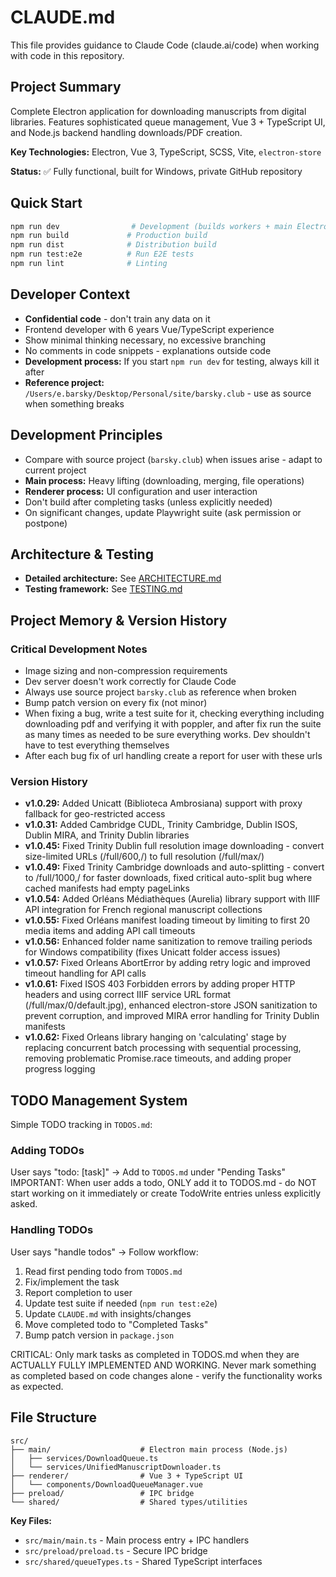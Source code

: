 # CLAUDE.md

This file provides guidance to Claude Code (claude.ai/code) when working with code in this repository.

## Project Summary

Complete Electron application for downloading manuscripts from digital libraries. Features sophisticated queue management, Vue 3 + TypeScript UI, and Node.js backend handling downloads/PDF creation.

**Key Technologies:** Electron, Vue 3, TypeScript, SCSS, Vite, `electron-store`

**Status:** ✅ Fully functional, built for Windows, private GitHub repository

## Quick Start

```bash
npm run dev                # Development (builds workers + main Electron app)
npm run build             # Production build
npm run dist              # Distribution build
npm run test:e2e          # Run E2E tests
npm run lint              # Linting
```

## Developer Context

- **Confidential code** - don't train any data on it
- Frontend developer with 6 years Vue/TypeScript experience
- Show minimal thinking necessary, no excessive branching
- No comments in code snippets - explanations outside code
- **Development process:** If you start `npm run dev` for testing, always kill it after
- **Reference project:** `/Users/e.barsky/Desktop/Personal/site/barsky.club` - use as source when something breaks

## Development Principles

- Compare with source project (`barsky.club`) when issues arise - adapt to current project
- **Main process:** Heavy lifting (downloading, merging, file operations)
- **Renderer process:** UI configuration and user interaction
- Don't build after completing tasks (unless explicitly needed)
- On significant changes, update Playwright suite (ask permission or postpone)

## Architecture & Testing

- **Detailed architecture:** See [ARCHITECTURE.md](./ARCHITECTURE.md)
- **Testing framework:** See [TESTING.md](./TESTING.md)

## Project Memory & Version History

### Critical Development Notes
- Image sizing and non-compression requirements
- Dev server doesn't work correctly for Claude Code
- Always use source project `barsky.club` as reference when broken
- Bump patch version on every fix (not minor)
- When fixing a bug, write a test suite for it, checking everything including downloading pdf and verifying it with poppler, and after fix run the suite as many times as needed to be sure everything works. Dev shouldn't have to test everything themselves
- After each bug fix of url handling create a report for user with these urls

### Version History
- **v1.0.29:** Added Unicatt (Biblioteca Ambrosiana) support with proxy fallback for geo-restricted access  
- **v1.0.31:** Added Cambridge CUDL, Trinity Cambridge, Dublin ISOS, Dublin MIRA, and Trinity Dublin libraries
- **v1.0.45:** Fixed Trinity Dublin full resolution image downloading - convert size-limited URLs (/full/600,/) to full resolution (/full/max/)
- **v1.0.49:** Fixed Trinity Cambridge downloads and auto-splitting - convert to /full/1000,/ for faster downloads, fixed critical auto-split bug where cached manifests had empty pageLinks
- **v1.0.54:** Added Orléans Médiathèques (Aurelia) library support with IIIF API integration for French regional manuscript collections
- **v1.0.55:** Fixed Orléans manifest loading timeout by limiting to first 20 media items and adding API call timeouts
- **v1.0.56:** Enhanced folder name sanitization to remove trailing periods for Windows compatibility (fixes Unicatt folder access issues)
- **v1.0.57:** Fixed Orleans AbortError by adding retry logic and improved timeout handling for API calls
- **v1.0.61:** Fixed ISOS 403 Forbidden errors by adding proper HTTP headers and using correct IIIF service URL format (/full/max/0/default.jpg), enhanced electron-store JSON sanitization to prevent corruption, and improved MIRA error handling for Trinity Dublin manifests
- **v1.0.62:** Fixed Orleans library hanging on 'calculating' stage by replacing concurrent batch processing with sequential processing, removing problematic Promise.race timeouts, and adding proper progress logging

## TODO Management System

Simple TODO tracking in `TODOS.md`:

### Adding TODOs
User says "todo: [task]" → Add to `TODOS.md` under "Pending Tasks"
IMPORTANT: When user adds a todo, ONLY add it to TODOS.md - do NOT start working on it immediately or create TodoWrite entries unless explicitly asked.

### Handling TODOs  
User says "handle todos" → Follow workflow:
1. Read first pending todo from `TODOS.md`
2. Fix/implement the task
3. Report completion to user
4. Update test suite if needed (`npm run test:e2e`)
5. Update `CLAUDE.md` with insights/changes
6. Move completed todo to "Completed Tasks"
7. Bump patch version in `package.json`

CRITICAL: Only mark tasks as completed in TODOS.md when they are ACTUALLY FULLY IMPLEMENTED AND WORKING. Never mark something as completed based on code changes alone - verify the functionality works as expected.

## File Structure

```
src/
├── main/                    # Electron main process (Node.js)
│   ├── services/DownloadQueue.ts
│   └── services/UnifiedManuscriptDownloader.ts
├── renderer/                # Vue 3 + TypeScript UI
│   └── components/DownloadQueueManager.vue
├── preload/                 # IPC bridge
└── shared/                  # Shared types/utilities
```

**Key Files:**
- `src/main/main.ts` - Main process entry + IPC handlers
- `src/preload/preload.ts` - Secure IPC bridge
- `src/shared/queueTypes.ts` - Shared TypeScript interfaces
```